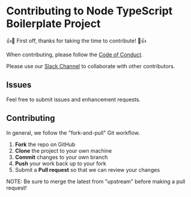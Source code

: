 # Contributing to Node TypeScript Boilerplate Project

:+1::tada: First off, thanks for taking the time to contribute! :tada::+1:

When contributing, please follow the [Code of Conduct](CODE_OF_CONDUCT.md).

Please use our [Slack Channel](https://join.slack.com/t/nodetypescript-boiler/shared_invite/enQtNzg3NTI3NDc3MzgxLTBmNWI2ZjFlMzcxNTI2MmEyMWI4MDY4NjBlNTNhNzNjY2QxMmQxM2M5OWU4ZDNhMmYzOTNjODUxODllYjM2OGY) to collaborate with other contributors.

Issues
------

Feel free to submit issues and enhancement requests.

Contributing
------------

In general, we follow the "fork-and-pull" Git workflow.

 1. **Fork** the repo on GitHub
 2. **Clone** the project to your own machine
 3. **Commit** changes to your own branch
 4. **Push** your work back up to your fork
 5. Submit a **Pull request** so that we can review your changes

NOTE: Be sure to merge the latest from "upstream" before making a pull request!
